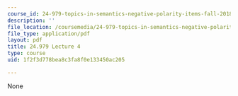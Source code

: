```yaml
---
course_id: 24-979-topics-in-semantics-negative-polarity-items-fall-2018
description: ''
file_location: /coursemedia/24-979-topics-in-semantics-negative-polarity-items-fall-2018/1f2f3d778bea8c3fa8f0e133450ac205_MIT24_979F18_lec4.pdf
file_type: application/pdf
layout: pdf
title: 24.979 Lecture 4
type: course
uid: 1f2f3d778bea8c3fa8f0e133450ac205

---
```

None